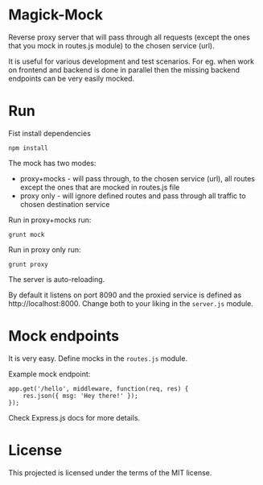 # Magick-Mock

Reverse proxy server that will pass through all requests (except the ones that 
you mock in routes.js module) to the chosen service (url).

It is useful for various development and test scenarios. For eg. when work on 
frontend and backend is done in parallel then the missing backend endpoints can 
be very easily mocked.

# Run

Fist install dependencies

    npm install

The mock has two modes:
 - proxy+mocks - will pass through, to the chosen service (url), all routes 
   except the ones that are mocked in routes.js file
 - proxy only - will ignore defined routes and pass through all traffic to 
   chosen destination service

 Run in proxy+mocks run:

 	grunt mock

 Run in proxy only run:
 
 	grunt proxy

The server is auto-reloading.

By default it listens on port 8090 and the proxied service is defined as
http://localhost:8000. Change both to your liking in the `server.js` module.

# Mock endpoints

It is very easy. Define mocks in the `routes.js` module.

Example mock endpoint:

    app.get('/hello', middleware, function(req, res) {
        res.json({ msg: 'Hey there!' });
    });

Check Express.js docs for more details.

# License

This projected is licensed under the terms of the MIT license.
